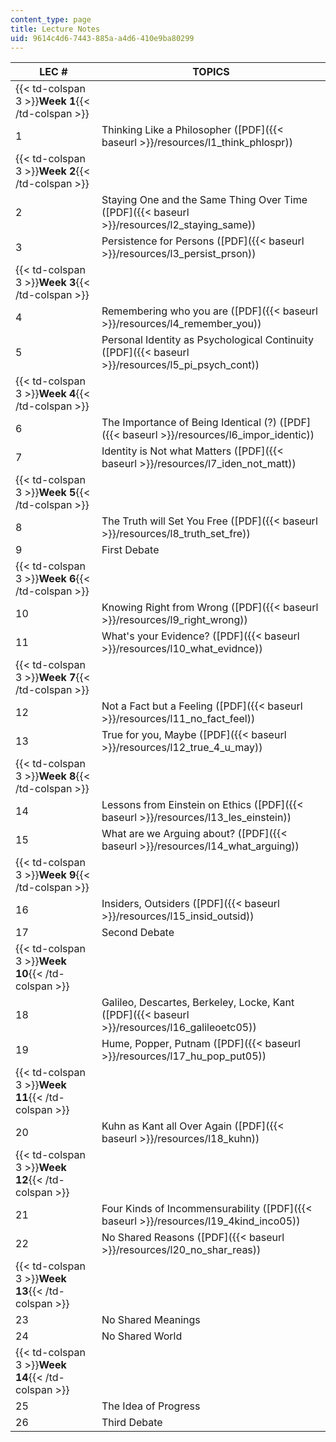 ```yaml
---
content_type: page
title: Lecture Notes
uid: 9614c4d6-7443-885a-a4d6-410e9ba80299
---
```


| LEC # | TOPICS |
| --- | --- |
| {{< td-colspan 3 >}}**Week 1**{{< /td-colspan >}} |||
| 1 | Thinking Like a Philosopher ([PDF]({{< baseurl >}}/resources/l1_think_phlospr)) |
| {{< td-colspan 3 >}}**Week 2**{{< /td-colspan >}} |||
| 2 | Staying One and the Same Thing Over Time ([PDF]({{< baseurl >}}/resources/l2_staying_same)) |
| 3 | Persistence for Persons ([PDF]({{< baseurl >}}/resources/l3_persist_prson)) |
| {{< td-colspan 3 >}}**Week 3**{{< /td-colspan >}} |||
| 4 | Remembering who you are ([PDF]({{< baseurl >}}/resources/l4_remember_you)) |
| 5 | Personal Identity as Psychological Continuity ([PDF]({{< baseurl >}}/resources/l5_pi_psych_cont)) |
| {{< td-colspan 3 >}}**Week 4**{{< /td-colspan >}} |||
| 6 | The Importance of Being Identical (?) ([PDF]({{< baseurl >}}/resources/l6_impor_identic)) |
| 7 | Identity is Not what Matters ([PDF]({{< baseurl >}}/resources/l7_iden_not_matt)) |
| {{< td-colspan 3 >}}**Week 5**{{< /td-colspan >}} |||
| 8 | The Truth will Set You Free ([PDF]({{< baseurl >}}/resources/l8_truth_set_fre)) |
| 9 | First Debate |
| {{< td-colspan 3 >}}**Week 6**{{< /td-colspan >}} |||
| 10 | Knowing Right from Wrong ([PDF]({{< baseurl >}}/resources/l9_right_wrong)) |
| 11 | What's your Evidence? ([PDF]({{< baseurl >}}/resources/l10_what_evidnce)) |
| {{< td-colspan 3 >}}**Week 7**{{< /td-colspan >}} |||
| 12 | Not a Fact but a Feeling ([PDF]({{< baseurl >}}/resources/l11_no_fact_feel)) |
| 13 | True for you, Maybe ([PDF]({{< baseurl >}}/resources/l12_true_4_u_may)) |
| {{< td-colspan 3 >}}**Week 8**{{< /td-colspan >}} |||
| 14 | Lessons from Einstein on Ethics ([PDF]({{< baseurl >}}/resources/l13_les_einstein)) |
| 15 | What are we Arguing about? ([PDF]({{< baseurl >}}/resources/l14_what_arguing)) |
| {{< td-colspan 3 >}}**Week 9**{{< /td-colspan >}} |||
| 16 | Insiders, Outsiders ([PDF]({{< baseurl >}}/resources/l15_insid_outsid)) |
| 17 | Second Debate |
| {{< td-colspan 3 >}}**Week 10**{{< /td-colspan >}} |||
| 18 | Galileo, Descartes, Berkeley, Locke, Kant ([PDF]({{< baseurl >}}/resources/l16_galileoetc05)) |
| 19 | Hume, Popper, Putnam ([PDF]({{< baseurl >}}/resources/l17_hu_pop_put05)) |
| {{< td-colspan 3 >}}**Week 11**{{< /td-colspan >}} |||
| 20 | Kuhn as Kant all Over Again ([PDF]({{< baseurl >}}/resources/l18_kuhn)) |
| {{< td-colspan 3 >}}**Week 12**{{< /td-colspan >}} |||
| 21 | Four Kinds of Incommensurability ([PDF]({{< baseurl >}}/resources/l19_4kind_inco05)) |
| 22 | No Shared Reasons ([PDF]({{< baseurl >}}/resources/l20_no_shar_reas)) |
| {{< td-colspan 3 >}}**Week 13**{{< /td-colspan >}} |||
| 23 | No Shared Meanings |
| 24 | No Shared World |
| {{< td-colspan 3 >}}**Week 14**{{< /td-colspan >}} |||
| 25 | The Idea of Progress |
| 26 | Third Debate